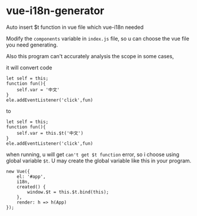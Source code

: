 # vue-i18n-generator

Auto insert \$t function in vue file which vue-i18n needed

Modify the `components` variable in `index.js` file, so u can choose the vue file you need generating.

Also this program can't accurately analysis the scope in some cases,

it will convert code

```
let self = this;
function fun(){
    self.var = '中文'
}
ele.addEventListener('click',fun)
```

to

```
let self = this;
function fun(){
    self.var = this.$t('中文')
}
ele.addEventListener('click',fun)
```

when running, u will get `can't get $t function` error, so i choose using global variable `$t`. U may create the global
variable like this in your program.

```
new Vue({
    el: '#app',
    i18n,
    created() {
        window.$t = this.$t.bind(this);
    },
    render: h => h(App)
});
```
